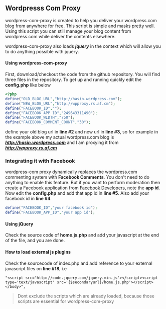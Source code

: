 ## Wordpresss Com Proxy


wordpress-com-proxy is created to help you deliver your wordpress.com blog from anywhere for free. This script is simple and masks pretty well. Using this script you can still manage your blog content from wordpress.com while deliver the contents elsewhere. 

wordpress-com-proxy also loads ***jquery*** in the context which will allow you to do anything possible with jquery.


#### Using wordpress-com-proxy

First, download/checkout the code from the github repository. You will find three files in the repository. To get up and running quickly edit the **config.php** like below

```php
<?php
define("OLD_BLOG_URL","http://hasin.wordpress.com"); 
define("NEW_BLOG_URL","http://wpproxy.rs.af.cm"); 
define("FACEBOOK_ID",""); 
define("FACEBOOK_APP_ID","249643311490"); 
define("FACEBOOK_WIDTH","750"); 
define("FACEBOOK_COMMENT_COUNT","30"); 
```

define your old blog url in **line #2** and new url in **line #3**, so for example in the example above my actual wordpress.com blog is ***http://hasin.wordpress.com*** and I am proxying it from ***http://wpproxy.rs.af.cm***

### Integrating it with Facebook

wordpress-com proxy dynamically replaces the wordpress.com commenting system with **Facebook Comments**. You don't need to do anything to enable this feature. But if you want to perform moderation then create a Facebook application from [Facebook Developers](http://www.facebook.com/developers), note the **app id**. Now edit the **config.php** and add that app id in **line #5**. Also add your facebook id in **line #4**

```php
define("FACEBOOK_ID","your facebook id"); 
define("FACEBOOK_APP_ID","your app id"); 
```

#### Using jQuery
Check the source code of **home.js.php** and add your javascript at the end of the file, and you are done. 

#### How to load external js plugins
Check the sourcecode of index.php and add reference to your external javascript files on **line #18**, i.e

```
"<script src='http://code.jquery.com/jquery.min.js'></script><script type='text/javascript' src='{$secondaryurl}/home.js.php'></script></body>",
```

> Dont exclude the scripts which are already loaded, because those scripts are essential for wordpress-com-proxy


